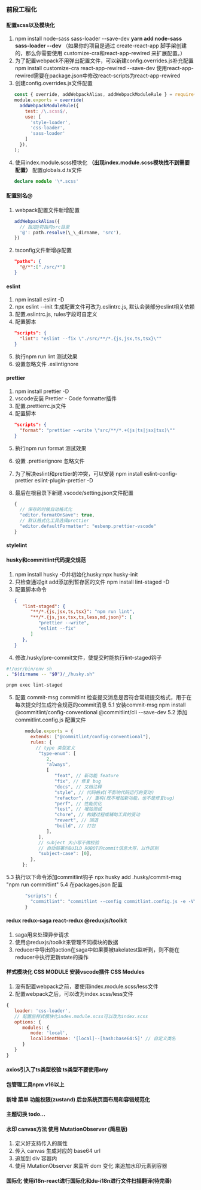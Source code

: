 ### 前段工程化

#### 配置scss以及模块化

1. npm install node-sass sass-loader --save-dev
   **yarn add node-sass sass-loader --dev**
   （如果你的项目是通过 create-react-app 脚手架创建的，那么你需要使用
   customize-cra和react-app-rewired 来扩展配置。）
2. 为了配置webpack不用弹出配置文件，可以新建config.overrides.js补充配置
   npm install customize-cra react-app-rewired --save-dev
   使用react-app-rewired需要在package.json中修改react-scripts为react-app-rewired
3. 创建config.overrides.js文件配置

```js
   const { override, addWebpackAlias, addWebpackModuleRule } = require('customize-cra');
   module.exports = override(
     addWebpackModuleRule({
       test: /\.scss$/,
       use: [
         'style-loader',
         'css-loader',
         'sass-loader'
       ]
     }),
   );
```

4. 使用index.module.scss模块化
   **（出现index.module.scss模块找不到需要配置）**
   配置globals.d.ts文件

```ts
   declare module '\*.scss'
```

#### 配置别名@

1. webpack配置文件新增配置

```js
   addWebpackAlias({
     // 指定@符指向src目录
     '@': path.resolve(\_\_dirname, 'src'),
   })
```

2. tsconfig文件新增@配置

```json
   "paths": {
     "@/*":["./src/*"]
   }
```

#### eslint

1. npm install eslint -D
2. npx eslint --init 生成配置文件可改为.eslintrc.js, 默认会装部分eslint相关依赖
3. 配置.eslintrc.js, rules字段可自定义
4. 配置脚本

```json
   "scripts": {
     "lint": "eslint --fix \"./src/**/*.{js,jsx,ts,tsx}\""
   }
```

5. 执行npm run lint 测试效果
6. 设置忽略文件 .eslintignore

#### prettier

1. npm install prettier -D
2. vscode安装 Prettier - Code formatter插件
3. 配置.prettierrc.js文件
4. 配置脚本

```json
   "scripts": {
     "format": "prettier --write \"src/**/*.+(js|ts|jsx|tsx)\""
   }
```

5. 执行npm run format 测试效果
6. 设置 .prettierignore 忽略文件

7. 为了解决eslint和prettier的冲突，可以安装
   npm install eslint-config-prettier eslint-plugin-prettier -D
8. 最后在根目录下新建.vscode/setting.json文件配置

```js
   {
     // 保存的时候自动格式化
     "editor.formatOnSave": true,
     // 默认格式化工具选择prettier
     "editor.defaultFormatter": "esbenp.prettier-vscode"
   }
```

#### stylelint

#### husky和commitlint代码提交规范

1. npm install husky -D并初始化husky:npx husky-init
2. 只检查通过git add添加到暂存区的文件
   npm install lint-staged -D
3. 配置脚本命令

```json
   {
      "lint-staged": {
         "**/*.{js,jsx,ts,tsx}": "npm run lint",
         "**/*.{js,jsx,tsx,ts,less,md,json}": [
            "prettier --write",
            "eslint --fix"
         ]
      },
   }
```

4. 修改.husky/pre-commit文件，使提交时能执行lint-staged钩子

```sh
#!/usr/bin/env sh
. "$(dirname -- "$0")/_/husky.sh"

pnpm exec lint-staged
```

5. 配置 commit-msg
   commitlint 检查提交消息是否符合常规提交格式，用于在每次提交时生成符合规范的commit消息
   5.1 安装commit-msg
       npm install @commitlint/config-conventional @commitlint/cli --save-dev
   5.2 添加 commitlint.config.js 配置文件

```js
       module.exports = {
         extends: ["@commitlint/config-conventional"],
         rules: {
           // type 类型定义
            "type-enum": [
               2,
               "always",
               [
                  "feat", // 新功能 feature
                  "fix", // 修复 bug
                  "docs", // 文档注释
                  "style", // 代码格式(不影响代码运行的变动)
                  "refactor", // 重构(既不增加新功能，也不是修复bug)
                  "perf", // 性能优化
                  "test", // 增加测试
                  "chore", // 构建过程或辅助工具的变动
                  "revert", // 回退
                  "build", // 打包
               ],
            ],
            // subject 大小写不做校验
            // 自动部署的BUILD ROBOT的commit信息大写，以作区别
            "subject-case": [0],
         },
      };
```

   5.3 执行以下命令添加commitlint钩子
       npx husky add .husky/commit-msg "npm run commitlint"
   5.4 在packages.json 配置
```js
       "scripts": {
         "commitlint": "commitlint --config commitlint.config.js -e -V"
       }
```


#### redux redux-saga react-redux @reduxjs/toolkit

1. saga用来处理异步请求
2. 使用@reduxjs/toolkit来管理不同模块的数据
3. reducer中导出的action在saga中如果要被takelatest监听到，则不能在reducer中执行更新state的操作


#### 样式模块化 CSS MODULE 安装vscode插件 CSS Modules

1. 没有配置webpack之前，要使用index.module.scss/less文件
2. 配置webpack之后，可以改为index.scss/less文件
```js
{
   loader: 'css-loader',
   // 配置后样式模块化index.module.scss可以改为index.scss
   options: {
      modules: {
         mode: 'local',
         localIdentName: '[local]--[hash:base64:5]' // 自定义类名
      }
   }
}
```

#### axios引入了ts类型校验 ts类型不要使用any

#### 包管理工具npm v16以上

#### 新增 菜单 功能权限(zustand) 后台系统页面布局和容错规范化

#### 主题切换 todo...

#### 水印 canvas方法 使用 MutationObserver (简易版)

1. 定义好支持传入的属性
2. 传入 canvas 生成对应的 base64 url
3. 追加到 div 容器内
4. 使用 MutationObserver 来监听 dom 变化 来追加水印元素到容器

#### 国际化 使用i18n-react进行国际化和du-i18n进行文件扫描翻译(待完善)